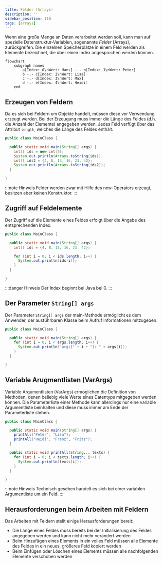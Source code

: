 ```yaml
---
title: Felder (Arrays)
description: ''
sidebar_position: 110
tags: [arrays]
---
```


Wenn eine große Menge an Daten verarbeitet werden soll, kann man auf spezielle Datenstruktur-Variablen, sogenannte _Felder_ (Arrays), zurückgreifen. Die einzelnen Speicherplätze in einem Feld werden als Elemente bezeichnet, die über einen Index angesprochen 
werden können.

```mermaid
flowchart
    subgraph names
        a[Index: 0\nWert: Hans] -.- b[Index: 1\nWert: Peter]
        b -.- c[Index: 2\nWert: Lisa]
        c -.- d[Index: 3\nWert: Max]
        d -.- e[Index: 4\nWert: Heidi]
    end
``` 

## Erzeugen von Feldern
Da es sich bei Feldern um Objekte handelt, müssen diese vor Verwendung erzeugt werden. Bei der Erzeugung muss immer die Länge des Feldes (d.h. die Anzahl der Elemente) angegeben werden. Jedes Feld verfügt über das Attribut `length`, welches die Länge des Feldes 
enthält.

```java title="MainClass.java" showLineNumbers
public class MainClass {

  public static void main(String[] args) {
    int[] ids = new int[5];
    System.out.println(Arrays.toString(ids));
    int[] ids2 = {4, 8, 15, 16, 23, 42};
    System.out.println(Arrays.toString(ids2));
  }

}
```

:::note Hinweis
Felder werden zwar mit Hilfe des new-Operators erzeugt, besitzen aber keinen Konstruktor.
:::

## Zugriff auf Feldelemente
Der Zugriff auf die Elemente eines Feldes erfolgt über die Angabe des entsprechenden Index.

```java title="MainClass.java" showLineNumbers
public class MainClass {

  public static void main(String[] args) {
    int[] ids = {4, 8, 15, 16, 23, 42};

    for (int i = 0; i < ids.length; i++) {
      System.out.println(ids[i]);
    }
  }

}
```

:::danger Hinweis
Der Index beginnt bei Java bei 0.
:::

## Der Parameter `String[] args`
Der Parameter `String[] args` der main-Methode ermöglicht es dem Anwender, der ausführbaren Klasse beim Aufruf Informationen mitzugeben.

```java title="MainClass.java" showLineNumbers
public class MainClass {

  public static void main(String[] args) {
    for (int i = 0; i < args.length; i++) {
      System.out.println("args[" + i + "]: " + args[i]);
    }
  }

}
```

## Variable Arugmentlisten (VarArgs)
Variable Argumentlisten (VarArgs) ermöglichen die Definition von Methoden, denen beliebig viele Werte eines Datentyps mitgegeben werden können. Die Parameterliste einer Methode kann allerdings nur eine variable Argumentliste beinhalten und diese muss immer am 
Ende der Parameterliste stehen.

```java title="MainClass.java" showLineNumbers
public class MainClass {

  public static void main(String[] args) {
    printAll("Peter", "Lisa");
    printAll("Heidi", "Franz", "Fritz");
  }

  public static void printAll(String... texts) {
    for (int i = 0; i < texts.length; i++) {
      System.out.println(texts[i]);
    }
  }

}
```

:::note Hinweis
Technisch gesehen handelt es sich bei einer variablen Argumentliste um ein Feld.
:::

## Herausforderungen beim Arbeiten mit Feldern
Das Arbeiten mit Feldern stellt einige Herausforderungen bereit:
- Die Länge eines Feldes muss bereits bei der Initialisierung des Feldes angegeben werden und kann nicht mehr verändert werden
- Beim Hinzufügen eines Elements in ein volles Feld müssen alle Elemente des Feldes in ein neues, größeres Feld kopiert werden
- Beim Einfügen oder Löschen eines Elements müssen alle nachfolgenden Elemente verschoben werden
